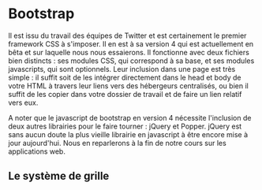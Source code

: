 
# Bootstrap

Il est issu du travail des équipes de Twitter et est certainement le premier framework CSS à s'imposer. Il en est à sa version 4 qui est actuellement en bêta et sur laquelle nous nous essaierons. Il fonctionne avec deux fichiers bien distincts : ses modules CSS, qui correspond à sa base, et ses modules javascripts, qui sont optionnels. Leur inclusion dans une page est très simple : il suffit soit de les intégrer directement dans le head et body de votre HTML à travers leur liens vers des hébergeurs centralisés, ou bien il suffit de les copier dans votre dossier de travail et de faire un lien relatif vers eux.

A noter que le javascript de bootstrap en version 4 nécessite l'inclusion de deux autres librairies pour le faire tourner : jQuery et Popper. jQuery est sans aucun doute la plus vieille librairie en javascript à être encore mise à jour aujourd'hui. Nous en reparlerons à la fin de notre cours sur les applications web.

## Le système de grille

## 